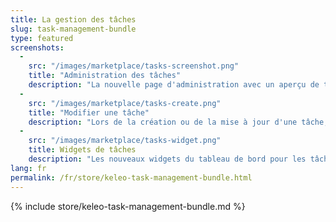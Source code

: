 ```yaml
---
title: La gestion des tâches
slug: task-management-bundle
type: featured
screenshots:
  - 
    src: "/images/marketplace/tasks-screenshot.png"
    title: "Administration des tâches"
    description: "La nouvelle page d'administration avec un aperçu de toutes les tâches avec suivi des temps, statuts et affectations"
  - 
    src: "/images/marketplace/tasks-create.png"
    title: "Modifier une tâche"
    description: "Lors de la création ou de la mise à jour d'une tâche, vous pouvez enregistrer ces champs"
  - 
    src: "/images/marketplace/tasks-widget.png"
    title: Widgets de tâches
    description: "Les nouveaux widgets du tableau de bord pour les tâches assignées et en attente"
lang: fr
permalink: /fr/store/keleo-task-management-bundle.html
---
```


{% include store/keleo-task-management-bundle.md %}

